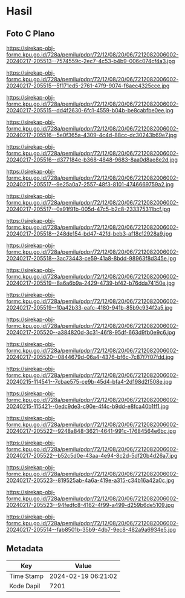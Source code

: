# Hasil

## Foto C Plano

https://sirekap-obj-formc.kpu.go.id/728a/pemilu/pdpr/72/12/08/20/06/7212082006002-20240217-205513--7574559c-2ec7-4c53-b4b9-006c074cf4a3.jpg

https://sirekap-obj-formc.kpu.go.id/728a/pemilu/pdpr/72/12/08/20/06/7212082006002-20240217-205515--5f171ed5-2761-47f9-9074-f6aec4325cce.jpg

https://sirekap-obj-formc.kpu.go.id/728a/pemilu/pdpr/72/12/08/20/06/7212082006002-20240217-205515--dd4f2630-6fc1-4559-b04b-be8cabfbe0ee.jpg

https://sirekap-obj-formc.kpu.go.id/728a/pemilu/pdpr/72/12/08/20/06/7212082006002-20240217-205516--5e0f365a-4309-4c4d-88cc-dc30243b69e7.jpg

https://sirekap-obj-formc.kpu.go.id/728a/pemilu/pdpr/72/12/08/20/06/7212082006002-20240217-205516--d377184e-b368-4848-9683-8aa0d8ae8e2d.jpg

https://sirekap-obj-formc.kpu.go.id/728a/pemilu/pdpr/72/12/08/20/06/7212082006002-20240217-205517--9e25a0a7-2557-48f3-8101-4746669759a2.jpg

https://sirekap-obj-formc.kpu.go.id/728a/pemilu/pdpr/72/12/08/20/06/7212082006002-20240217-205517--0a91f91b-005d-47c5-b2c8-233375311bcf.jpg

https://sirekap-obj-formc.kpu.go.id/728a/pemilu/pdpr/72/12/08/20/06/7212082006002-20240217-205518--248de154-bd47-42fd-beb3-af18c12928a9.jpg

https://sirekap-obj-formc.kpu.go.id/728a/pemilu/pdpr/72/12/08/20/06/7212082006002-20240217-205518--3ac73443-ce59-41a8-8bdd-98963f8d345e.jpg

https://sirekap-obj-formc.kpu.go.id/728a/pemilu/pdpr/72/12/08/20/06/7212082006002-20240217-205519--8a6a6b9a-2429-4739-bf42-b76dda74150e.jpg

https://sirekap-obj-formc.kpu.go.id/728a/pemilu/pdpr/72/12/08/20/06/7212082006002-20240217-205519--10a42b33-eafc-4180-941b-85b9c934f2a5.jpg

https://sirekap-obj-formc.kpu.go.id/728a/pemilu/pdpr/72/12/08/20/06/7212082006002-20240217-205520--a384820d-3c31-46f8-95df-663d9fb0e9c6.jpg

https://sirekap-obj-formc.kpu.go.id/728a/pemilu/pdpr/72/12/08/20/06/7212082006002-20240217-205520--0844679d-06a4-4376-bf6c-7c87f7f07fdd.jpg

https://sirekap-obj-formc.kpu.go.id/728a/pemilu/pdpr/72/12/08/20/06/7212082006002-20240215-114541--7cbae575-ce9b-45d4-bfa4-2d198d2f508e.jpg

https://sirekap-obj-formc.kpu.go.id/728a/pemilu/pdpr/72/12/08/20/06/7212082006002-20240215-115421--0edc9de3-c90e-4f4c-b9dd-e8fca40b1ff1.jpg

https://sirekap-obj-formc.kpu.go.id/728a/pemilu/pdpr/72/12/08/20/06/7212082006002-20240217-205522--9248a848-3621-4641-991c-17684564e6bc.jpg

https://sirekap-obj-formc.kpu.go.id/728a/pemilu/pdpr/72/12/08/20/06/7212082006002-20240217-205522--b52c5d0e-43aa-4e94-8c2d-5df20b4d26a7.jpg

https://sirekap-obj-formc.kpu.go.id/728a/pemilu/pdpr/72/12/08/20/06/7212082006002-20240217-205523--819525ab-4a6a-419e-a315-c34b16a42a0c.jpg

https://sirekap-obj-formc.kpu.go.id/728a/pemilu/pdpr/72/12/08/20/06/7212082006002-20240217-205523--94fedfc8-4162-4f99-a499-d259b6de5109.jpg

https://sirekap-obj-formc.kpu.go.id/728a/pemilu/pdpr/72/12/08/20/06/7212082006002-20240217-205514--fab8501b-35b9-4db7-9ec8-482a9a6934e5.jpg


## Metadata

| Key        | Value               |
| ---------- | ------------------- |
| Time Stamp | 2024-02-19 06:21:02 |
| Kode Dapil | 7201                |



